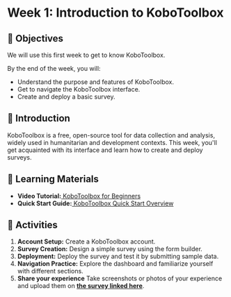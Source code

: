 # Week 1: Introduction to KoboToolbox

## **🎯 Objectives**

We will use this first week to get to know KoboToolbox.

By the end of the week, you will:
* Understand the purpose and features of KoboToolbox.
* Get to navigate the KoboToolbox interface.
* Create and deploy a basic survey.

## **📘 Introduction**

KoboToolbox is a free, open-source tool for data collection and analysis, widely used in humanitarian and development contexts. This week, you'll get acquainted with its interface and learn how to create and deploy surveys.

## **📄 Learning Materials**

* **Video Tutorial:**[ KoboToolbox for Beginners \
](https://www.youtube.com/watch?v=Eh-yYEwpLAo)
* **Quick Start Guide:**[ KoboToolbox Quick Start Overview \
](https://support.kobotoolbox.org/quick_start.html)


## **📝 Activities**

1. **Account Setup:** Create a KoboToolbox account.
2. **Survey Creation:** Design a simple survey using the form builder.
3. **Deployment:** Deploy the survey and test it by submitting sample data.
4. **Navigation Practice:** Explore the dashboard and familiarize yourself with different sections.
5. **Share your experience** Take screenshots or photos of your experience and upload them on [**the survey linked here**](https://ee.kobotoolbox.org/aavp2ljn).